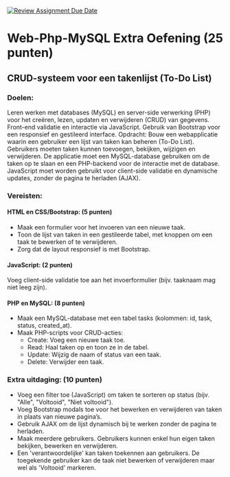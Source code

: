 [![Review Assignment Due Date](https://classroom.github.com/assets/deadline-readme-button-22041afd0340ce965d47ae6ef1cefeee28c7c493a6346c4f15d667ab976d596c.svg)](https://classroom.github.com/a/Jdw9hS4j)
# Web-Php-MySQL Extra Oefening  (25 punten)

## CRUD-systeem voor een takenlijst (To-Do List)
### Doelen:

Leren werken met databases (MySQL) en server-side verwerking (PHP) voor het creëren, lezen, updaten en verwijderen (CRUD) van gegevens.
Front-end validatie en interactie via JavaScript.
Gebruik van Bootstrap voor een responsief en gestileerd interface.
Opdracht: Bouw een webapplicatie waarin een gebruiker een lijst van taken kan beheren (To-Do List). Gebruikers moeten taken kunnen toevoegen, bekijken, wijzigen en verwijderen. De applicatie moet een MySQL-database gebruiken om de taken op te slaan en een PHP-backend voor de interactie met de database. JavaScript moet worden gebruikt voor client-side validatie en dynamische updates, zonder de pagina te herladen (AJAX).

### Vereisten:

#### HTML en CSS/Bootstrap: (5 punten)

- Maak een formulier voor het invoeren van een nieuwe taak.
- Toon de lijst van taken in een gestileerde tabel, met knoppen om een taak te bewerken of te verwijderen.
- Zorg dat de layout responsief is met Bootstrap.

#### JavaScript: (2 punten)

Voeg client-side validatie toe aan het invoerformulier (bijv. taaknaam mag niet leeg zijn).

#### PHP en MySQL: (8 punten)

- Maak een MySQL-database met een tabel tasks (kolommen: id, task, status, created_at).
- Maak PHP-scripts voor CRUD-acties:
  * Create: Voeg een nieuwe taak toe.
  * Read: Haal taken op en toon ze in de tabel.
  * Update: Wijzig de naam of status van een taak.
  * Delete: Verwijder een taak.

### Extra uitdaging: (10 punten)

+ Voeg een filter toe (JavaScript) om taken te sorteren op status (bijv. "Alle", "Voltooid", "Niet voltooid").
+ Voeg Bootstrap modals toe voor het bewerken en verwijderen van taken in plaats van nieuwe pagina’s.
+ Gebruik AJAX om de lijst dynamisch bij te werken zonder de pagina te herladen.
+ Maak meerdere gebruikers. Gebruikers kunnen enkel hun eigen taken bekijken, bewerken en verwijderen.
+ Een 'verantwoordelijke' kan taken toekennen aan gebruikers. De toegekende gebruiker kan de taak niet bewerken of verwijderen  maar wel als 'Voltooid' markeren.
